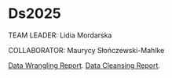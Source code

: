 # Ds2025
TEAM LEADER: Lidia Mordarska

COLLABORATOR: Maurycy Słończewski-Mahlke

[Data Wrangling Report](lab2.md).
[Data Cleansing Report](lab3.md).


